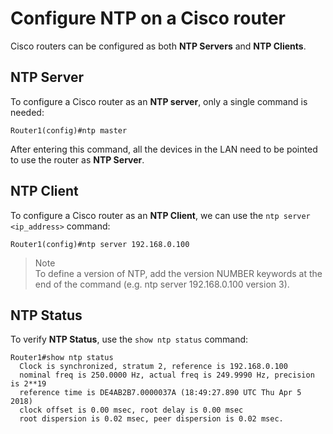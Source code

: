 # Configure NTP on a Cisco router

Cisco routers can be configured as both **NTP Servers** and **NTP Clients**.

## NTP Server

To configure a Cisco router as an **NTP server**, only a single command is needed:

```
Router1(config)#ntp master
```

After entering this command, all the devices in the LAN need to be pointed to use the router as **NTP Server**.

## NTP Client

To configure a Cisco router as an **NTP Client**, we can use the `ntp server <ip_address>` command:

```
Router1(config)#ntp server 192.168.0.100
```

> Note<br>
> To define a version of NTP, add the version NUMBER keywords at the end of the command (e.g. ntp server 192.168.0.100 version 3).

## NTP Status

To verify **NTP Status**, use the `show ntp status` command:

```
Router1#show ntp status
  Clock is synchronized, stratum 2, reference is 192.168.0.100
  nominal freq is 250.0000 Hz, actual freq is 249.9990 Hz, precision is 2**19
  reference time is DE4AB2B7.0000037A (18:49:27.890 UTC Thu Apr 5 2018)
  clock offset is 0.00 msec, root delay is 0.00 msec
  root dispersion is 0.02 msec, peer dispersion is 0.02 msec.
```
